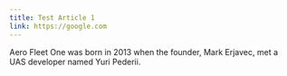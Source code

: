 ```yaml
---
title: Test Article 1
link: https://google.com
---
```


Aero Fleet One was born in 2013 when the founder, Mark Erjavec, met a UAS developer named Yuri Pederii.
